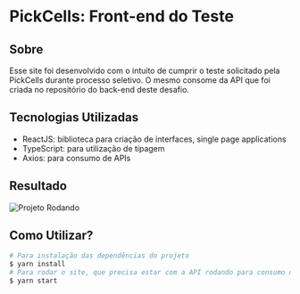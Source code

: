 # PickCells: Front-end do Teste

## Sobre

Esse site foi desenvolvido com o intuito de cumprir o teste solicitado pela PickCells durante processo seletivo. O mesmo consome da API que foi criada no repositório do back-end deste desafio.

## Tecnologias Utilizadas

- ReactJS: biblioteca para criação de interfaces, single page applications
- TypeScript: para utilização de tipagem
- Axios: para consumo de APIs

## Resultado

![Projeto Rodando](./.github/project.gif)

## Como Utilizar?

```bash
# Para instalação das dependências do projeto
$ yarn install
# Para rodar o site, que precisa estar com a API rodando para consumo de dados, execute:
$ yarn start
```